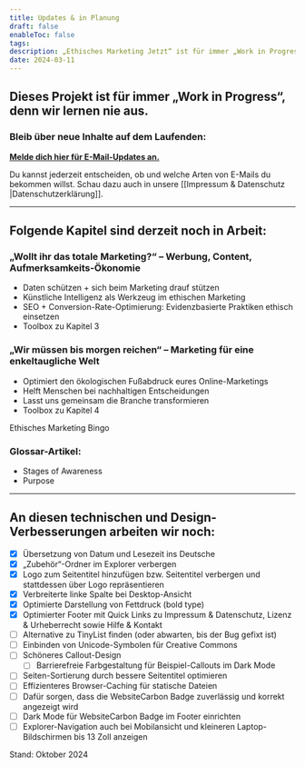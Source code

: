 ```yaml
---
title: Updates & in Planung
draft: false
enableToc: false
tags: 
description: „Ethisches Marketing Jetzt“ ist für immer „Work in Progress“, denn wir lernen nie aus. Finde heraus, wie du über neue Inhalte auf dem Laufenden bleibst.
date: 2024-03-11
---
```


## Dieses Projekt ist für immer „Work in Progress“, denn wir lernen nie aus.

### Bleib über neue Inhalte auf dem Laufenden:

[**Melde dich hier für E-Mail-Updates an.**](https://subscribepage.io/E2vu4J) 

Du kannst jederzeit entscheiden, ob und welche Arten von E-Mails du bekommen willst. Schau dazu auch in unsere [[Impressum & Datenschutz |Datenschutzerklärung]].

***

## Folgende Kapitel sind derzeit noch in Arbeit:

### „Wollt ihr das totale Marketing?“ – Werbung, Content, Aufmerksamkeits-Ökonomie

- Daten schützen + sich beim Marketing drauf stützen
- Künstliche Intelligenz als Werkzeug im ethischen Marketing
- SEO + Conversion-Rate-Optimierung: Evidenzbasierte Praktiken ethisch einsetzen
- Toolbox zu Kapitel 3

### „Wir müssen bis morgen reichen“ – Marketing für eine enkeltaugliche Welt

- Optimiert den ökologischen Fußabdruck eures Online-Marketings
- Helft Menschen bei nachhaltigen Entscheidungen
- Lasst uns gemeinsam die Branche transformieren
- Toolbox zu Kapitel 4


Ethisches Marketing Bingo

### Glossar-Artikel:

- Stages of Awareness
- Purpose

***

## An diesen technischen und Design-Verbesserungen arbeiten wir noch:

- [x] Übersetzung von Datum und Lesezeit ins Deutsche
- [x] „Zubehör“-Ordner im Explorer verbergen
- [x] Logo zum Seitentitel hinzufügen bzw. Seitentitel verbergen und stattdessen über Logo repräsentieren
- [x] Verbreiterte linke Spalte bei Desktop-Ansicht
- [x] Optimierte Darstellung von Fettdruck (bold type)
- [x] Optimierter Footer mit Quick Links zu Impressum & Datenschutz, Lizenz & Urheberrecht sowie Hilfe & Kontakt
- [ ] Alternative zu TinyList finden (oder abwarten, bis der Bug gefixt ist)
- [ ] Einbinden von Unicode-Symbolen für Creative Commons
- [ ] Schöneres Callout-Design
	- [ ] Barrierefreie Farbgestaltung für Beispiel-Callouts im Dark Mode
- [ ] Seiten-Sortierung durch bessere Seitentitel optimieren
- [ ] Effizienteres Browser-Caching für statische Dateien
- [ ] Dafür sorgen, dass die WebsiteCarbon Badge zuverlässig und korrekt angezeigt wird
- [ ] Dark Mode für WebsiteCarbon Badge im Footer einrichten
- [ ] Explorer-Navigation auch bei Mobilansicht und kleineren Laptop-Bildschirmen bis 13 Zoll anzeigen

Stand: Oktober 2024